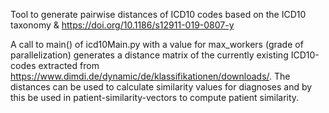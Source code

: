 Tool to generate pairwise distances of ICD10 codes based on the ICD10 taxonomy & https://doi.org/10.1186/s12911-019-0807-y

A call to main() of icd10Main.py with a value for max_workers (grade of parallelization) generates a distance matrix of the currently existing ICD10-codes extracted from https://www.dimdi.de/dynamic/de/klassifikationen/downloads/. 
The distances can be used to calculate similarity values for diagnoses and by this be used in patient-similarity-vectors to compute patient similarity.
